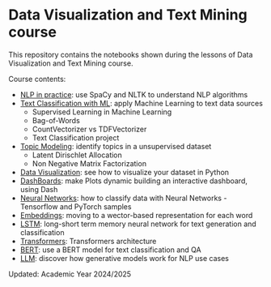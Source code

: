 # Data Visualization and Text Mining course
This repository contains the notebooks shown during the lessons of Data Visualization and Text Mining course.

Course contents:
* [NLP in practice](./2.%20NLP%20in%20Practice/): use SpaCy and NLTK to understand NLP algorithms
* [Text Classification with ML](./3.%20Text%20Classification/): apply Machine Learning to text data sources
  * Supervised Learning in Machine Learning
  * Bag-of-Words
  * CountVectorizer vs TDFVectorizer
  * Text Classification project
* [Topic Modeling](./4.%20Topic%20Modeling/): identify topics in a unsupervised dataset
  * Latent Dirischlet Allocation
  * Non Negative Matrix Factorization
* [Data Visualization](./5.%20Data%20Visualization/): see how to visualize your dataset in Python
* [DashBoards](./6.%20DashBoards/): make Plots dynamic building an interactive dashboard, using Dash
* [Neural Networks](./7.%20Neural%20Networks/): how to classify data with Neural Networks - Tensorflow and PyTorch samples
* [Embeddings](./8.%20Embeddings/): moving to a wector-based representation for each word
* [LSTM](./9.%20LSTM/): long-short term memory neural network for text generation and classification
* [Transformers](./10.%20Transformers/): Transformers architecture
* [BERT](./11.%20BERT/): use a BERT model for text classification and QA
* [LLM](./12.%20LLM/): discover how generative models work for NLP use cases

Updated: Academic Year 2024/2025

